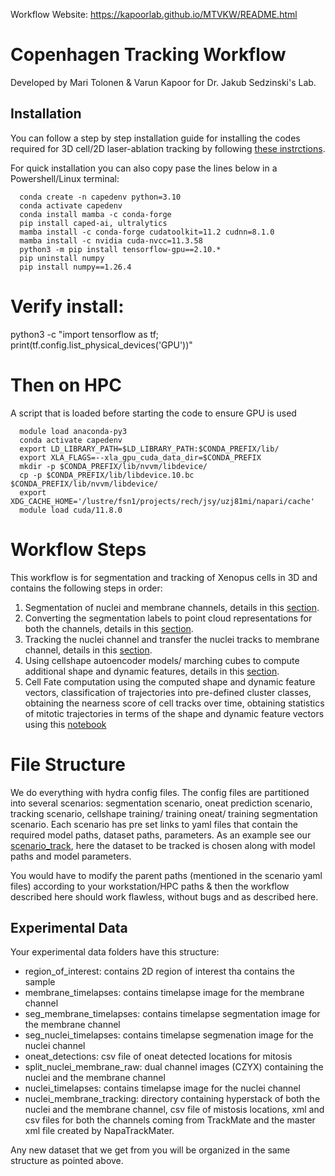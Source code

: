 Workflow Website: https://kapoorlab.github.io/MTVKW/README.html

# Copenhagen Tracking Workflow

Developed by Mari Tolonen &amp; Varun Kapoor for Dr. Jakub Sedzinski's Lab.

## Installation


You can follow a step by step installation guide for installing the codes required for 3D cell/2D laser-ablation tracking by following [these instrctions](INSTALL3D.md).


For quick installation you can also copy pase the lines below in a Powershell/Linux terminal:
   
      

      conda create -n capedenv python=3.10
      conda activate capedenv
      conda install mamba -c conda-forge
      pip install caped-ai, ultralytics
      mamba install -c conda-forge cudatoolkit=11.2 cudnn=8.1.0
      mamba install -c nvidia cuda-nvcc=11.3.58
      python3 -m pip install tensorflow-gpu==2.10.*
      pip uninstall numpy
      pip install numpy==1.26.4
     
      
      
# Verify install:
python3 -c "import tensorflow as tf; print(tf.config.list_physical_devices('GPU'))"      

# Then on HPC 

A script that is loaded before starting the code to ensure GPU is used

      module load anaconda-py3
      conda activate capedenv
      export LD_LIBRARY_PATH=$LD_LIBRARY_PATH:$CONDA_PREFIX/lib/
      export XLA_FLAGS=--xla_gpu_cuda_data_dir=$CONDA_PREFIX
      mkdir -p $CONDA_PREFIX/lib/nvvm/libdevice/
      cp -p $CONDA_PREFIX/lib/libdevice.10.bc $CONDA_PREFIX/lib/nvvm/libdevice/
      export XDG_CACHE_HOME='/lustre/fsn1/projects/rech/jsy/uzj81mi/napari/cache'
      module load cuda/11.8.0


# Workflow Steps

This workflow is for segmentation and tracking of Xenopus cells in 3D and contains the following steps in order:

1) Segmentation of nuclei and membrane channels, details in this [section](SEGMENTATION.md).
2) Converting the segmentation labels to point cloud representations for both the channels, details in this [section](POINTCLOUDS.md).
3) Tracking the nuclei channel and transfer the nuclei tracks to membrane channel, details in this [section](TRACKING.md).
4) Using cellshape autoencoder models/ marching cubes to compute additional shape and dynamic features, details in this [section](TRACKING.md).
5) Cell Fate computation using the computed shape and dynamic feature vectors, classification of trajectories into pre-defined cluster classes, obtaining the nearness score of cell tracks over time, obtaining statistics of mitotic trajectories in terms of the shape and dynamic feature vectors using this [notebook](10_show_global_dynamic_dataframe.ipynb) 



# File Structure
We do everything with hydra config files. The config files are partitioned into several scenarios: segmentation scenario, oneat prediction scenario, tracking scenario, cellshape training/ training oneat/ training segmentation scenario. Each scenario has pre set links to yaml files that contain the required model paths, dataset paths, parameters. As an example see our [scenario_track](conf/scenario_track.yaml), here the dataset to be tracked is chosen along with model paths and model parameters.  

You would have to modify the parent paths (mentioned in the scenario yaml files) according to your workstation/HPC paths & then the workflow described here should work flawless, without bugs and as described here.


## Experimental Data

Your experimental data folders have this structure:

- region_of_interest: contains 2D region of interest tha contains the sample
- membrane_timelapses: contains timelapse image for the membrane channel
- seg_membrane_timelapses: contains timelapse segmentation image for the membrane channel
- seg_nuclei_timelapses: contains timelapse segmenation image for the nuclei channel
- oneat_detections: csv file of oneat detected locations for mitosis
- split_nuclei_membrane_raw: dual channel images (CZYX) containing the nuclei and the membrane channel
- nuclei_timelapses: contains timelapse image for the nuclei channel
-  nuclei_membrane_tracking: directory containing hyperstack of both the nuclei and the membrane channel, csv file of mistosis locations, xml and csv files for both the channels coming from TrackMate and the master xml file created by NapaTrackMater.

Any new dataset that we get from you will be organized in the same structure as pointed above.

